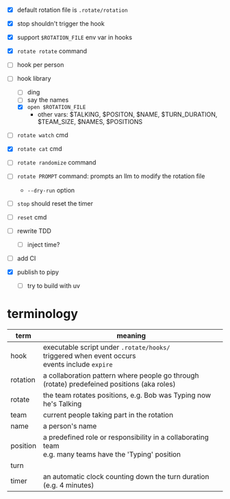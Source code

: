 - [x] default rotation file is `.rotate/rotation`
- [x] stop shouldn't trigger the hook
- [x] support `$ROTATION_FILE` env var in hooks
- [x] `rotate rotate` command

- [ ] hook per person
- [ ] hook library
  - [ ] ding
  - [ ] say the names
  - [x] `open $ROTATION_FILE`
    - other vars: $TALKING, $POSITON<N>, $NAME<N>, $TURN_DURATION, $TEAM_SIZE, $NAMES, $POSITIONS
- [ ] `rotate watch` cmd
- [x] `rotate cat` cmd
- [ ] `rotate randomize` command
- [ ] `rotate PROMPT` command: prompts an llm to modify the rotation file
  - `--dry-run` option
- [ ] `stop` should reset the timer
- [ ] `reset` cmd
- [ ] rewrite TDD
  - [ ] inject time?
- [ ] add CI
- [x] publish to pipy
  - [ ] try to build with uv

# terminology

| term     | meaning                                                                                                   |
| -------- | --------------------------------------------------------------------------------------------------------- |
| hook     | executable script under `.rotate/hooks/`<br>triggered when event occurs<br>events include `expire`        |
| rotation | a collaboration pattern where people go through (rotate) predefeined positions (aka roles)                |
| rotate   | the team rotates positions, e.g. Bob was Typing now he's Talking                                          |
| team     | current people taking part in the rotation                                                                |
| name     | a person's name                                                                                           |
| position | a predefined role or responsibility in a collaborating team<br>e.g. many teams have the 'Typing' position |
| turn     |                                                                                                           |
| timer    | an automatic clock counting down the turn duration (e.g. 4 minutes)                                       |

